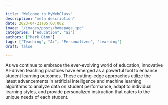 ```yaml
---

title: "Welcome to MyWebClass"
description: "meta description"
date: 2023-04-21T05:00:00Z
image: "/images/posts/homepage.jpg"
categories: ["education", "ai"]
authors: ["Mark Dinn"]
tags: ["Teaching", "Ai", "Personalized", "Learning"]
draft: false

---
```


As we continue to embrace the ever-evolving world of education, innovative AI-driven teaching practices have emerged as a powerful tool to enhance student learning outcomes. These cutting-edge approaches utilize the latest advancements in artificial intelligence and machine learning algorithms to analyze data on student performance, adapt to individual learning styles, and provide personalized instruction that caters to the unique needs of each student.


